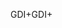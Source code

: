 <span data-ttu-id="11b21-101">GDI+</span><span class="sxs-lookup"><span data-stu-id="11b21-101">GDI+</span></span>